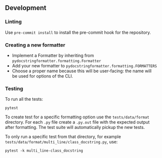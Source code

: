 ## Development

### Linting

Use `pre-commit install` to install the pre-commit hook for the repository.

### Creating a new formatter

- Implement a Formatter by inheriting from ``pydocstringformatter.formatting.Formatter``
- Add your new formatter to ``pydocstringformatter.formatting.FORMATTERS``
- Choose a proper name because this will be user-facing: the name will be used for options of the CLI.

### Testing

To run all the tests:

```shell
pytest
```

To create test for a specific formatting option use the `tests/data/format` directory. For each `.py` file create a `.py.out` file with the expected output after formatting. The test suite will automatically pickup the new tests.

To only run a specific test from that directory, for example `tests/data/format/multi_line/class_docstring.py`, use:

```shell
pytest -k multi_line-class_docstring
```
